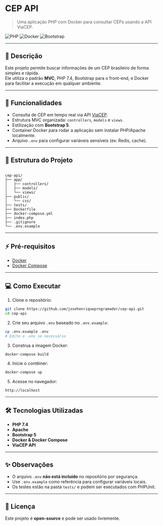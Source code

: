 # CEP API

> Uma aplicação PHP com Docker para consultar CEPs usando a API ViaCEP.

![PHP](https://img.shields.io/badge/PHP-7.4-blue)
![Docker](https://img.shields.io/badge/Docker-Ready-green)
![Bootstrap](https://img.shields.io/badge/Bootstrap-5.1.3-purple)

---

## 🔹 Descrição

Este projeto permite buscar informações de um CEP brasileiro de forma simples e rápida.  
Ele utiliza o padrão **MVC**, PHP 7.4, Bootstrap para o front-end, e Docker para facilitar a execução em qualquer ambiente.

---

## 🚀 Funcionalidades

- Consulta de CEP em tempo real via API [ViaCEP](https://viacep.com.br).  
- Estrutura MVC organizada: `controllers`, `models` e `views`.  
- Estilização com **Bootstrap 5**.  
- Container Docker para rodar a aplicação sem instalar PHP/Apache localmente.  
- Arquivo `.env` para configurar variáveis sensíveis (ex: Redis, cache).  

---

## 📂 Estrutura do Projeto

```

cep-api/
├── app/
│   ├── controllers/
│   ├── models/
│   └── views/
├── public/
│   └── css/
├── tests/
├── Dockerfile
├── docker-compose.yml
├── index.php
├── .gitignore
└── .env.example

````

---

## ⚡ Pré-requisitos

- [Docker](https://www.docker.com/get-started)  
- [Docker Compose](https://docs.docker.com/compose/install/)  

---

## 💻 Como Executar

1. Clone o repositório:

```bash
git clone https://github.com/josehenriqueprogramador/cep-api.git
cd cep-api
````

2. Crie seu arquivo `.env` baseado no `.env.example`:

```bash
cp .env.example .env
# Edite o .env se necessário
```

3. Construa a imagem Docker:

```bash
docker-compose build
```

4. Inicie o contêiner:

```bash
docker-compose up
```

5. Acesse no navegador:

```
http://localhost
```

---

## 🛠 Tecnologias Utilizadas

* **PHP 7.4**
* **Apache**
* **Bootstrap 5**
* **Docker & Docker Compose**
* **ViaCEP API**

---

## ✨ Observações

* O arquivo `.env` **não está incluído** no repositório por segurança.
* Use `.env.example` como referência para configurar variáveis locais.
* Os testes estão na pasta `tests/` e podem ser executados com PHPUnit.

---

## 📄 Licença

Este projeto é **open-source** e pode ser usado livremente.
